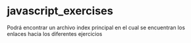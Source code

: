 # javascript_exercises

Podrá encontrar un archivo index principal en el cual se encuentran los enlaces hacia los diferentes ejercicios
